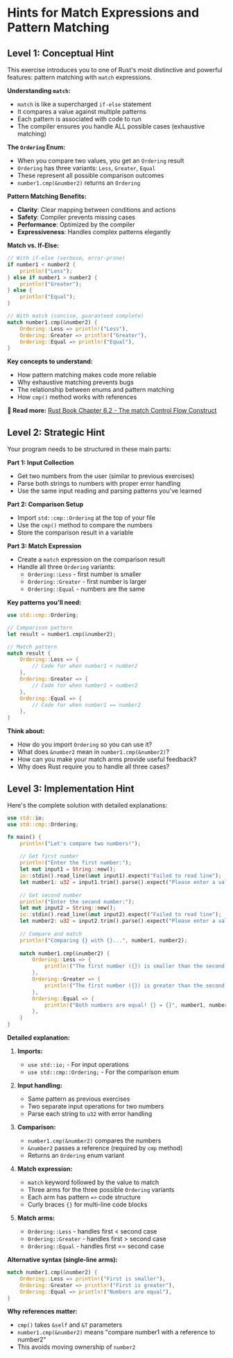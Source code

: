 # Hints for Match Expressions and Pattern Matching

## Level 1: Conceptual Hint

This exercise introduces you to one of Rust's most distinctive and powerful features: pattern matching with `match` expressions.

**Understanding `match`:**
- `match` is like a supercharged `if-else` statement
- It compares a value against multiple patterns
- Each pattern is associated with code to run
- The compiler ensures you handle ALL possible cases (exhaustive matching)

**The `Ordering` Enum:**
- When you compare two values, you get an `Ordering` result
- `Ordering` has three variants: `Less`, `Greater`, `Equal`
- These represent all possible comparison outcomes
- `number1.cmp(&number2)` returns an `Ordering`

**Pattern Matching Benefits:**
- **Clarity**: Clear mapping between conditions and actions
- **Safety**: Compiler prevents missing cases
- **Performance**: Optimized by the compiler
- **Expressiveness**: Handles complex patterns elegantly

**Match vs. If-Else:**
```rust
// With if-else (verbose, error-prone)
if number1 < number2 {
    println!("Less");
} else if number1 > number2 {
    println!("Greater");  
} else {
    println!("Equal");
}

// With match (concise, guaranteed complete)
match number1.cmp(&number2) {
    Ordering::Less => println!("Less"),
    Ordering::Greater => println!("Greater"),
    Ordering::Equal => println!("Equal"),
}
```

**Key concepts to understand:**
- How pattern matching makes code more reliable
- Why exhaustive matching prevents bugs
- The relationship between enums and pattern matching
- How `cmp()` method works with references

**📖 Read more:** [Rust Book Chapter 6.2 - The match Control Flow Construct](https://doc.rust-lang.org/book/ch06-02-match.html)

## Level 2: Strategic Hint

Your program needs to be structured in these main parts:

**Part 1: Input Collection**
- Get two numbers from the user (similar to previous exercises)
- Parse both strings to numbers with proper error handling
- Use the same input reading and parsing patterns you've learned

**Part 2: Comparison Setup**
- Import `std::cmp::Ordering` at the top of your file
- Use the `cmp()` method to compare the numbers
- Store the comparison result in a variable

**Part 3: Match Expression**
- Create a `match` expression on the comparison result
- Handle all three `Ordering` variants:
  - `Ordering::Less` - first number is smaller
  - `Ordering::Greater` - first number is larger  
  - `Ordering::Equal` - numbers are the same

**Key patterns you'll need:**
```rust
use std::cmp::Ordering;

// Comparison pattern
let result = number1.cmp(&number2);

// Match pattern
match result {
    Ordering::Less => {
        // Code for when number1 < number2
    },
    Ordering::Greater => {
        // Code for when number1 > number2
    },
    Ordering::Equal => {
        // Code for when number1 == number2
    },
}
```

**Think about:**
- How do you import `Ordering` so you can use it?
- What does `&number2` mean in `number1.cmp(&number2)`?
- How can you make your match arms provide useful feedback?
- Why does Rust require you to handle all three cases?

## Level 3: Implementation Hint

Here's the complete solution with detailed explanations:

```rust
use std::io;
use std::cmp::Ordering;

fn main() {
    println!("Let's compare two numbers!");
    
    // Get first number
    println!("Enter the first number:");
    let mut input1 = String::new();
    io::stdin().read_line(&mut input1).expect("Failed to read line");
    let number1: u32 = input1.trim().parse().expect("Please enter a valid number");
    
    // Get second number
    println!("Enter the second number:");
    let mut input2 = String::new();
    io::stdin().read_line(&mut input2).expect("Failed to read line");
    let number2: u32 = input2.trim().parse().expect("Please enter a valid number");
    
    // Compare and match
    println!("Comparing {} with {}...", number1, number2);
    
    match number1.cmp(&number2) {
        Ordering::Less => {
            println!("The first number ({}) is smaller than the second number ({}).", number1, number2);
        },
        Ordering::Greater => {
            println!("The first number ({}) is greater than the second number ({}).", number1, number2);
        },
        Ordering::Equal => {
            println!("Both numbers are equal! {} = {}", number1, number2);
        },
    }
}
```

**Detailed explanation:**

1. **Imports:**
   - `use std::io;` - For input operations
   - `use std::cmp::Ordering;` - For the comparison enum

2. **Input handling:**
   - Same pattern as previous exercises
   - Two separate input operations for two numbers
   - Parse each string to `u32` with error handling

3. **Comparison:**
   - `number1.cmp(&number2)` compares the numbers
   - `&number2` passes a reference (required by `cmp` method)
   - Returns an `Ordering` enum variant

4. **Match expression:**
   - `match` keyword followed by the value to match
   - Three arms for the three possible `Ordering` variants
   - Each arm has pattern `=>` code structure
   - Curly braces `{}` for multi-line code blocks

5. **Match arms:**
   - `Ordering::Less` - handles first < second case
   - `Ordering::Greater` - handles first > second case
   - `Ordering::Equal` - handles first == second case

**Alternative syntax (single-line arms):**
```rust
match number1.cmp(&number2) {
    Ordering::Less => println!("First is smaller"),
    Ordering::Greater => println!("First is greater"),
    Ordering::Equal => println!("Numbers are equal"),
}
```

**Why references matter:**
- `cmp()` takes `&self` and `&T` parameters
- `number1.cmp(&number2)` means "compare number1 with a reference to number2"
- This avoids moving ownership of `number2`